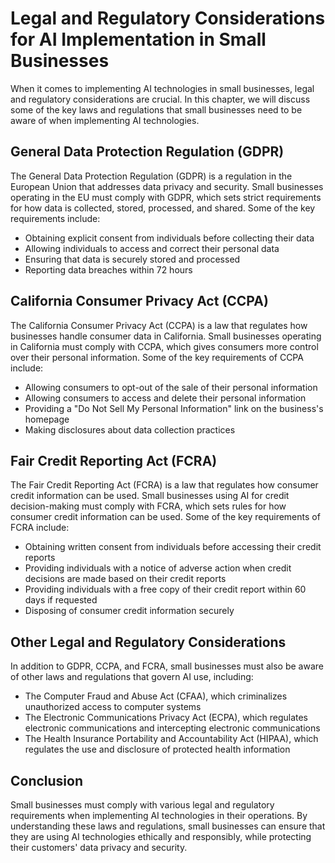 Legal and Regulatory Considerations for AI Implementation in Small Businesses
=====================================================================================================================================

When it comes to implementing AI technologies in small businesses, legal and regulatory considerations are crucial. In this chapter, we will discuss some of the key laws and regulations that small businesses need to be aware of when implementing AI technologies.

General Data Protection Regulation (GDPR)
-----------------------------------------

The General Data Protection Regulation (GDPR) is a regulation in the European Union that addresses data privacy and security. Small businesses operating in the EU must comply with GDPR, which sets strict requirements for how data is collected, stored, processed, and shared. Some of the key requirements include:

* Obtaining explicit consent from individuals before collecting their data
* Allowing individuals to access and correct their personal data
* Ensuring that data is securely stored and processed
* Reporting data breaches within 72 hours

California Consumer Privacy Act (CCPA)
--------------------------------------

The California Consumer Privacy Act (CCPA) is a law that regulates how businesses handle consumer data in California. Small businesses operating in California must comply with CCPA, which gives consumers more control over their personal information. Some of the key requirements of CCPA include:

* Allowing consumers to opt-out of the sale of their personal information
* Allowing consumers to access and delete their personal information
* Providing a "Do Not Sell My Personal Information" link on the business's homepage
* Making disclosures about data collection practices

Fair Credit Reporting Act (FCRA)
--------------------------------

The Fair Credit Reporting Act (FCRA) is a law that regulates how consumer credit information can be used. Small businesses using AI for credit decision-making must comply with FCRA, which sets rules for how consumer credit information can be used. Some of the key requirements of FCRA include:

* Obtaining written consent from individuals before accessing their credit reports
* Providing individuals with a notice of adverse action when credit decisions are made based on their credit reports
* Providing individuals with a free copy of their credit report within 60 days if requested
* Disposing of consumer credit information securely

Other Legal and Regulatory Considerations
-----------------------------------------

In addition to GDPR, CCPA, and FCRA, small businesses must also be aware of other laws and regulations that govern AI use, including:

* The Computer Fraud and Abuse Act (CFAA), which criminalizes unauthorized access to computer systems
* The Electronic Communications Privacy Act (ECPA), which regulates electronic communications and intercepting electronic communications
* The Health Insurance Portability and Accountability Act (HIPAA), which regulates the use and disclosure of protected health information

Conclusion
----------

Small businesses must comply with various legal and regulatory requirements when implementing AI technologies in their operations. By understanding these laws and regulations, small businesses can ensure that they are using AI technologies ethically and responsibly, while protecting their customers' data privacy and security.
